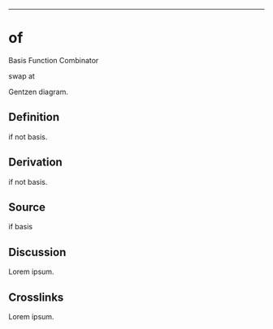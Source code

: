 ------------------------------------------------------------------------

# of

Basis Function Combinator

swap at

Gentzen diagram.

## Definition

if not basis.

## Derivation

if not basis.

## Source

if basis

## Discussion

Lorem ipsum.

## Crosslinks

Lorem ipsum.
